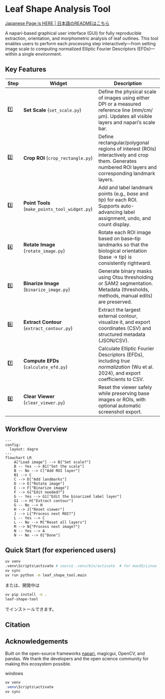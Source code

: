 # Leaf Shape Analysis Tool

[Japanese Page is HERE | 日本語のREADMEはこちら](README_ja.md)

A napari-based graphical user interface (GUI) for fully reproducible extraction, orientation, and morphometric analysis of leaf outlines.
This tool enables users to perform each processing step interactively—from setting image scale to computing normalized Elliptic Fourier Descriptors (EFDs)—within a single environment.

## Key Features

| Step | Widget                                         | Description                                                                                                                                           |
| ---- | ---------------------------------------------- | ----------------------------------------------------------------------------------------------------------------------------------------------------- |
| 1️⃣  | **Set Scale** (`set_scale.py`)                 | Define the physical scale of images using either DPI or a measured reference line (mm/cm/µm). Updates all visible layers and napari’s scale bar.      |
| 2️⃣  | **Crop ROI** (`crop_rectangle.py`)             | Define rectangular/polygonal regions of interest (ROIs) interactively and crop them. Generates numbered ROI layers and corresponding landmark layers. |
| 3️⃣  | **Point Tools** (`make_points_tool_widget.py`) | Add and label landmark points (e.g., *base* and *tip*) for each ROI. Supports auto-advancing label assignment, undo, and count display.               |
| 4️⃣  | **Rotate Image** (`rotate_image.py`)           | Rotate each ROI image based on base–tip landmarks so that the biological orientation (base → tip) is consistently rightward.                          |
| 5️⃣  | **Binarize Image** (`binarize_image.py`)       | Generate binary masks using Otsu thresholding or SAM2 segmentation. Metadata (thresholds, methods, manual edits) are preserved.                       |
| 6️⃣  | **Extract Contour** (`extract_contour.py`)     | Extract the largest external contour, visualize it, and export coordinates (CSV) and structured metadata (JSON/CSV).                                  |
| 7️⃣  | **Compute EFDs** (`calculate_efd.py`)          | Calculate Elliptic Fourier Descriptors (EFDs), including *true normalization* (Wu et al. 2024), and export coefficients to CSV.                       |
| 8️⃣  | **Clear Viewer** (`clear_viewer.py`)           | Reset the viewer safely while preserving base images or ROIs, with optional automatic screenshot export.                                              |

## Workflow Overview

```mermaid
---
config:
  layout: dagre
---
flowchart LR
    A["Load image"] --> B{"Set scale?"}
    B -- Yes --> B1["Set the scale"]
    B -- No --> C["Add ROI layer"]
    B1 --> C
    C --> D["Add landmarks"]
    D --> E["Rotate image"]
    E --> F["Binarize image"]
    F --> G{"Edit needed?"}
    G -- Yes --> G1["Edit the binarized label layer"]
    G1 --> H["Extract contour"]
    G -- No --> H
    H --> J["Reset viewer"]
    J --> L{"Process next ROI?"}
    L -- Yes --> C
    L -- No --> M["Reset all layers"]
    M --> N{"Process next image?"}
    N -- Yes --> A
    N -- No --> O["Done"]
```

## Quick Start (for experienced users)

```bash
uv venv
.venv\Scripts\activate # source .venv/bin/activate  # for macOS/Linux
uv sync
uv run python -m leaf_shape_tool.main
```

または、開発中は

```bash
uv pip install -e .
leaf-shape-tool
``` 

でインストールできます。

## Citation

## Acknowledgements

Built on the open-source frameworks [napari](https://napari.org/stable/), magicgui, OpenCV, and pandas.
We thank the developers and the open science community for making this ecosystem possible.

windows

```powershell
uv venv
.venv\Scripts\activate
uv sync
```
